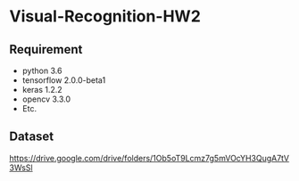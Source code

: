 # Visual-Recognition-HW2

## Requirement
* python 3.6
* tensorflow 2.0.0-beta1
* keras 1.2.2
* opencv 3.3.0
* Etc.
## Dataset
https://drive.google.com/drive/folders/1Ob5oT9Lcmz7g5mVOcYH3QugA7tV3WsSl
